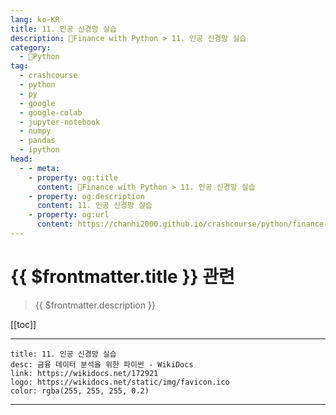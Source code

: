 ```yaml
---
lang: ko-KR
title: 11. 인공 신경망 실습
description: 🐍Finance with Python > 11. 인공 신경망 실습
category:
  - 🐍Python
tag: 
  - crashcourse
  - python
  - py
  - google
  - google-colab
  - jupyter-notebook
  - numpy
  - pandas
  - ipython
head:
  - - meta:
    - property: og:title
      content: 🐍Finance with Python > 11. 인공 신경망 실습
    - property: og:description
      content: 11. 인공 신경망 실습
    - property: og:url
      content: https://chanhi2000.github.io/crashcourse/python/finance-w-python/11.html
---
```


# {{ $frontmatter.title }} 관련

> {{ $frontmatter.description }}

[[toc]]

---

```component VPCard
title: 11. 인공 신경망 실습
desc: 금융 데이터 분석을 위한 파이썬 - WikiDocs
link: https://wikidocs.net/172921
logo: https://wikidocs.net/static/img/favicon.ico
color: rgba(255, 255, 255, 0.2)
```

---

<TagLinks />